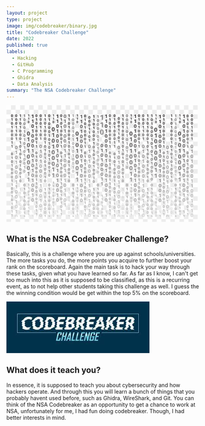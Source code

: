 ```yaml
---
layout: project
type: project
image: img/codebreaker/binary.jpg
title: "Codebreaker Challenge"
date: 2022
published: true
labels:
  - Hacking
  - GitHub
  - C Programming
  - Ghidra
  - Data Analysis
summary: "The NSA Codebreaker Challenge"
---
```


<img width="500px" src="../img/codebreaker/binary.jpg">

## What is the NSA Codebreaker Challenge?

Basically, this is a challenge where you are up against schools/universities. The more tasks you do, the more points you acquire to further boost your rank on the scoreboard. Again the main task is to hack your way through these tasks, given what you have learned so far. As far as I know, I can't get too much into this as it is supposed to be classified, as this is a recurring event, as to not help other students taking this challenge as well. I guess the the winning condition would be get within the top 5% on the scoreboard.

<img class="img-fluid" src="../img/codebreaker/codebreakimg.jpg">

## What does it teach you?

In essence, it is supposed to teach you about cybersecurity and how hackers operate. And through this you will learn a bunch of things that you probably havent used before, such as Ghidra, WireShark, and Git. You can think of the NSA Codebreaker as an opportunity to get a chance to work at NSA, unfortunately for me, I had fun doing codebreaker. Though, I had better interests in mind.